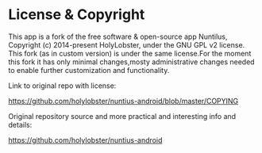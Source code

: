 # License & Copyright

This app is a fork of the free software & open-source app Nuntilus, Copyright (c) 2014-present HolyLobster, under the GNU GPL v2 license. This fork (as in custom version) is under the same license.For the moment this fork it has only minimal changes,mosty administrative changes needed to enable further customization and functionality.

Link to original repo with license:

https://github.com/holylobster/nuntius-android/blob/master/COPYING

Original repository source and more practical and interesting info and details:  

https://github.com/holylobster/nuntius-android
